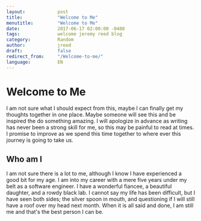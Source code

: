 ```yaml
---
layout:            post
title:             "Welcome to Me"
menutitle:         "Welcome to Me"
date:              2017-06-17 02:00:00 -0400
tags:              welcome jeremy reed blog
category:          Random
author:            jreed
draft:             false
redirect_from:     "/Welcome-to-me/"
language:          EN
---
```

# Welcome to Me

I am not sure what I should expect from this, maybe I can finally get my thoughts together in one place. Maybe someone will see this and be inspired the do something amazing. I will apologize in advance as writing has never been a strong skill for me, so this may be painful to read at times. I promise to improve as we spend this time together to where ever this journey is going to take us. 

## Who am I
I am not sure there is a lot to me, although I know I have experienced a good bit for my age. I am into my career with a mere five years under my belt as a software engineer. I have a wonderful fiancee, a beautiful daughter, and a rowdy black lab. I cannot say my life has been difficult, but I have seen both sides; the silver spoon in mouth, and questioning if I will still have a roof over my head next month. When it is all said and done, I am still me and that's the best person I can be.
